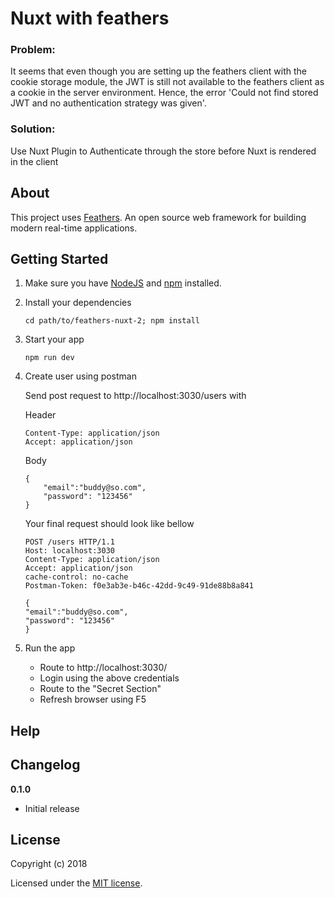 # Nuxt with feathers

### Problem:
It seems that even though you are setting up the feathers client with the cookie storage module, the JWT is still not available to the feathers client as a cookie in the server environment. Hence, the error 'Could not find stored JWT and no authentication strategy was given'.

### Solution:

Use Nuxt Plugin to Authenticate through the store before Nuxt is rendered in the client

## About

This project uses [Feathers](http://feathersjs.com). An open source web framework for building modern real-time applications.

## Getting Started

1. Make sure you have [NodeJS](https://nodejs.org/) and [npm](https://www.npmjs.com/) installed.
2. Install your dependencies

    ```
    cd path/to/feathers-nuxt-2; npm install
    ```

3. Start your app

    ```
    npm run dev
    ```

4. Create user using postman

    Send post request to http://localhost:3030/users with 

    Header
    ```
    Content-Type: application/json
    Accept: application/json
    ```

    Body
    ```
    {
        "email":"buddy@so.com",
        "password": "123456"
    }
    ```

    Your final request should look like bellow
    ```
    POST /users HTTP/1.1
    Host: localhost:3030
    Content-Type: application/json
    Accept: application/json
    cache-control: no-cache
    Postman-Token: f0e3ab3e-b46c-42dd-9c49-91de88b8a841

    {
    "email":"buddy@so.com",
    "password": "123456"
    }
    ```


4. Run the app
    * Route to http://localhost:3030/
    * Login using the above credentials
    * Route to the "Secret Section"
    * Refresh browser using F5

## Help


## Changelog

__0.1.0__

- Initial release

## License

Copyright (c) 2018

Licensed under the [MIT license](LICENSE).
